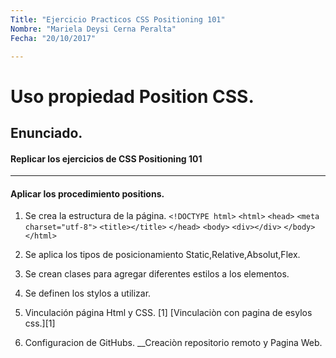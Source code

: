 ```yaml
---
Title: "Ejercicio Practicos CSS Positioning 101"
Nombre: "Mariela Deysi Cerna Peralta"
Fecha: "20/10/2017"

---
```


# Uso propiedad Position CSS.

## Enunciado.

#### Replicar los ejercicios de  CSS Positioning 101

***

#### Aplicar los procedimiento positions.

1. Se crea la estructura de la página.
`<!DOCTYPE html>`
`<html>`
`<head>`
`<meta charset="utf-8">`
`<title></title>`
`</head>`
`<body>`
`<div></div>`
`</body>`
`</html>`

2. Se aplica los tipos de posicionamiento Static,Relative,Absolut,Flex. 

3. Se crean clases para agregar diferentes estilos a los elementos.

3. Se definen los stylos a utilizar.
   
4. Vinculación página Html y CSS.
[1]<link rel="stylesheet" href="css/style.css">
[Vinculaciòn con pagina de esylos css.][1]

5. Configuracion de GitHubs.
__Creaciòn repositorio remoto y Pagina Web.
  
 
